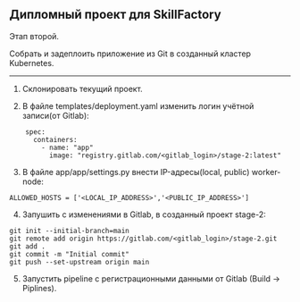 Дипломный проект для SkillFactory
---

Этап второй.

Собрать и задеплоить приложение из Git в созданный кластер Kubernetes.

---

1. Склонировать текущий проект.

2. В файле templates/deployment.yaml изменить логин учётной записи(от Gitlab):


```
    spec:
      containers:
        - name: "app"
          image: "registry.gitlab.com/<gitlab_login>/stage-2:latest"

```

3. В файле app/app/settings.py внести IP-адресы(local, public) worker-node:

```
ALLOWED_HOSTS = ['<LOCAL_IP_ADDRESS>','<PUBLIC_IP_ADDRESS>']
```

4. Запушить с изменениями в Gitlab, в созданный проект stage-2:

```
git init --initial-branch=main
git remote add origin https://gitlab.com/<gitlab_login>/stage-2.git
git add .
git commit -m "Initial commit"
git push --set-upstream origin main
```

5. Запустить pipeline с регистрационными данными от Gitlab (Build -> Piplines). 
